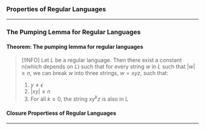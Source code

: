 ### Properties of Regular Languages
---

### The Pumping Lemma for Regular Languages

#### Theorem: The pumping lemma for regular languages

>[!INFO]
>Let $L$ be a regular language. Then there exist a constant n$($which depends on $L)$ such that for every string $w$ in $L$ such that $|w| \geq n$, we can break $w$ into three strings, $w = xyz$, such that:
>1. $y \neq \epsilon$
>2. $|xy| \leq n$
>3. For all $k \geq 0$, the string $xy^kz$ is also in L

#### Closure Propertiess of Regular Languages
---


